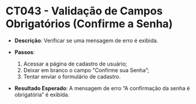 # CT043 - Validação de Campos Obrigatórios (Confirme a Senha)

- **Descrição**: Verificar se uma mensagem de erro é exibida.

- **Passos**:
    1. Acessar a página de cadastro de usuário;
    2. Deixar em branco o campo "Confirme sua Senha”;
    3. Tentar enviar o formulário de cadastro.

- **Resultado Esperado**: A mensagem de erro “A confirmação da senha é obrigatória” é exibida.